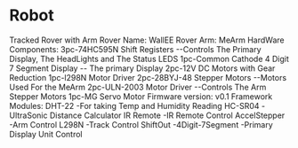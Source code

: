 # Robot

Tracked Rover with Arm
Rover Name: WallEE
Rover Arm: MeArm
HardWare Components:
3pc-74HC595N Shift Registers --Controls The Primary Display, The HeadLights and The Status LEDS
1pc-Common Cathode 4 Digit 7 Segment Display -- The primary Display 
2pc-12V DC Motors with Gear Reduction
1pc-l298N Motor Driver
2pc-28BYJ-48 Stepper Motors --Motors Used For the MeArm
2pc-ULN-2003 Motor Driver --Controls The Arm Stepper Motors
1pc-MG Servo Motor
Firmware version: v0.1
Framework Modules: 
DHT-22 -For taking Temp and Humidity Reading
HC-SR04 -UltraSonic Distance Calculator
IR Remote -IR Remote Control
AccelStepper -Arm Control
L298N -Track Control
ShiftOut -4Digit-7Segment -Primary Display Unit Control


